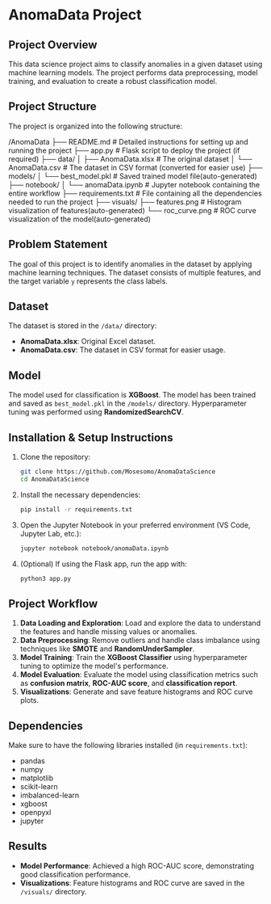 # AnomaData Project

## Project Overview
This data science project aims to classify anomalies in a given dataset using machine learning models. The project performs data preprocessing, model training, and evaluation to create a robust classification model.

## Project Structure
The project is organized into the following structure:

/AnomaData
├── README.md              # Detailed instructions for setting up and running the project
├── app.py                  # Flask script to deploy the project (if required)
├── data/
│   ├── AnomaData.xlsx       # The original dataset
│   └── AnomaData.csv        # The dataset in CSV format (converted for easier use)
├── models/
│   └── best_model.pkl       # Saved trained model file(auto-generated)
├── notebook/
│   └── anomaData.ipynb  # Jupyter notebook containing the entire workflow
├── requirements.txt         # File containing all the dependencies needed to run the project
├── visuals/
    ├── features.png         # Histogram visualization of features(auto-generated)
    └── roc_curve.png        # ROC curve visualization of the model(auto-generated)



## Problem Statement
The goal of this project is to identify anomalies in the dataset by applying machine learning techniques. The dataset consists of multiple features, and the target variable `y` represents the class labels.

## Dataset
The dataset is stored in the `/data/` directory:
- **AnomaData.xlsx**: Original Excel dataset.
- **AnomaData.csv**: The dataset in CSV format for easier usage.

## Model
The model used for classification is **XGBoost**. The model has been trained and saved as `best_model.pkl` in the `/models/` directory. Hyperparameter tuning was performed using **RandomizedSearchCV**.

## Installation & Setup Instructions
1. Clone the repository:
    ```bash
    git clone https://github.com/Mosesomo/AnomaDataScience
    cd AnomaDataScience
    ```

2. Install the necessary dependencies:
    ```bash
    pip install -r requirements.txt
    ```

3. Open the Jupyter Notebook in your preferred environment (VS Code, Jupyter Lab, etc.):
    ```bash
    jupyter notebook notebook/anomaData.ipynb
    ```

4. (Optional) If using the Flask app, run the app with:
    ```bash
    python3 app.py
    ```

## Project Workflow
1. **Data Loading and Exploration**: Load and explore the data to understand the features and handle missing values or anomalies.
2. **Data Preprocessing**: Remove outliers and handle class imbalance using techniques like **SMOTE** and **RandomUnderSampler**.
3. **Model Training**: Train the **XGBoost Classifier** using hyperparameter tuning to optimize the model's performance.
4. **Model Evaluation**: Evaluate the model using classification metrics such as **confusion matrix**, **ROC-AUC score**, and **classification report**.
5. **Visualizations**: Generate and save feature histograms and ROC curve plots.

## Dependencies
Make sure to have the following libraries installed (in `requirements.txt`):
- pandas
- numpy
- matplotlib
- scikit-learn
- imbalanced-learn
- xgboost
- openpyxl
- jupyter

## Results
- **Model Performance**: Achieved a high ROC-AUC score, demonstrating good classification performance.
- **Visualizations**: Feature histograms and ROC curve are saved in the `/visuals/` directory.

